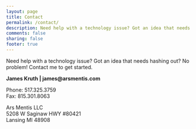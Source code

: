 ```yaml
---
layout: page
title: Contact
permalink: /contact/
description: Need help with a technology issue? Got an idea that needs hashing out? No problem! Contact me to get started.
comments: false
sharing: false
footer: true
---
```


Need help with a technology issue? Got an idea that needs hashing out? No problem! Contact me to get started.

__James Kruth &#124; james@arsmentis.com__

Phone: 517.325.3759<br>
Fax: 815.301.8063

Ars Mentis LLC<br>
5208 W Saginaw HWY #80421<br>
Lansing MI 48908